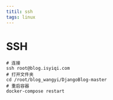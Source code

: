 ```yaml
---
titil: ssh
tags: linux
---
```




# SSH



```shell
# 连接
ssh root@blog.isyiqi.com
# 打开文件夹
cd /root/blog_wangyi/DjangoBlog-master
# 重启容器
docker-compose restart
```

